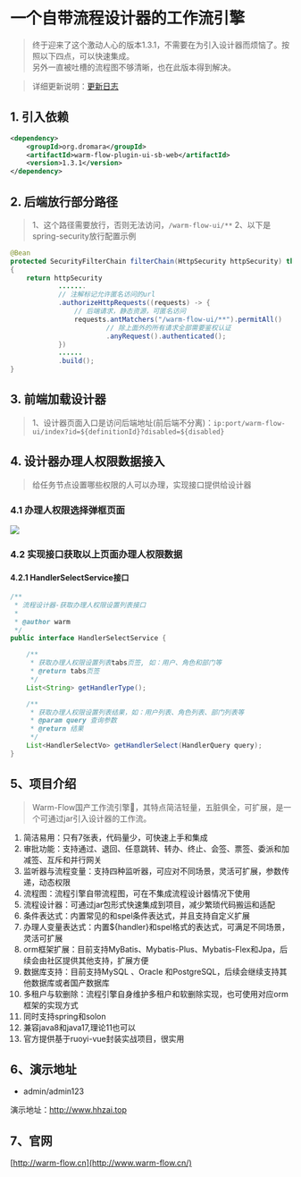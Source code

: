# 一个自带流程设计器的工作流引擎
> 终于迎来了这个激动人心的版本1.3.1，不需要在为引入设计器而烦恼了。按照以下四点，可以快速集成。    
> 另外一直被吐槽的流程图不够清晰，也在此版本得到解决。

> 详细更新说明：[更新日志](http://www.warm-flow.cn/common/update.html#v1-3-1-2024-11-01)

## 1. 引入依赖

```xml
<dependency>
    <groupId>org.dromara</groupId>
    <artifactId>warm-flow-plugin-ui-sb-web</artifactId>
    <version>1.3.1</version>
</dependency>
```

## 2. 后端放行部分路径
> 1、这个路径需要放行，否则无法访问，`/warm-flow-ui/**`
> 2、以下是spring-security放行配置示例


```java
@Bean
protected SecurityFilterChain filterChain(HttpSecurity httpSecurity) throws Exception
{
    return httpSecurity
            .......
            // 注解标记允许匿名访问的url
            .authorizeHttpRequests((requests) -> {
                // 后端请求，静态资源，可匿名访问
                requests.antMatchers("/warm-flow-ui/**").permitAll()
                        // 除上面外的所有请求全部需要鉴权认证
                        .anyRequest().authenticated();
            })
            ......
            .build();
}
```

## 3. 前端加载设计器
> 1、设计器页面入口是访问后端地址(前后端不分离)：`ip:port/warm-flow-ui/index?id=${definitionId}?disabled=${disabled}`


## 4. 设计器办理人权限数据接入
> 给任务节点设置哪些权限的人可以办理，实现接口提供给设计器

### 4.1 办理人权限选择弹框页面

<img src="https://foruda.gitee.com/images/1729094468685997422/d38c7e79_2218307.png">
<br>

### 4.2 实现接口获取以上页面办理人权限数据

#### 4.2.1 HandlerSelectService接口
```java
/**
 * 流程设计器-获取办理人权限设置列表接口
 *
 * @author warm
 */
public interface HandlerSelectService {

    /**
     * 获取办理人权限设置列表tabs页签, 如：用户、角色和部门等
     * @return tabs页签
     */
    List<String> getHandlerType();

    /**
     * 获取办理人权限设置列表结果，如：用户列表、角色列表、部门列表等
     * @param query 查询参数
     * @return 结果
     */
    List<HandlerSelectVo> getHandlerSelect(HandlerQuery query);
}
```


## 5、项目介绍
> Warm-Flow国产工作流引擎🎉，其特点简洁轻量，五脏俱全，可扩展，是一个可通过jar引入设计器的工作流。

1. 简洁易用：只有7张表，代码量少，可快速上手和集成
2. 审批功能：支持通过、退回、任意跳转、转办、终止、会签、票签、委派和加减签、互斥和并行网关
3. 监听器与流程变量：支持四种监听器，可应对不同场景，灵活可扩展，参数传递，动态权限
4. 流程图：流程引擎自带流程图，可在不集成流程设计器情况下使用
5. 流程设计器：可通过jar包形式快速集成到项目，减少繁琐代码搬运和适配
6. 条件表达式：内置常见的和spel条件表达式，并且支持自定义扩展
7. 办理人变量表达式：内置${handler}和spel格式的表达式，可满足不同场景，灵活可扩展
8. orm框架扩展：目前支持MyBatis、Mybatis-Plus、Mybatis-Flex和Jpa，后续会由社区提供其他支持，扩展方便
9. 数据库支持：目前支持MySQL 、Oracle 和PostgreSQL，后续会继续支持其他数据库或者国产数据库
10. 多租户与软删除：流程引擎自身维护多租户和软删除实现，也可使用对应orm框架的实现方式
11. 同时支持spring和solon
12. 兼容java8和java17,理论11也可以
13. 官方提供基于ruoyi-vue封装实战项目，很实用

## 6、演示地址

- admin/admin123

演示地址：http://www.hhzai.top


## 7、官网

[http://warm-flow.cn](http://www.warm-flow.cn/)
